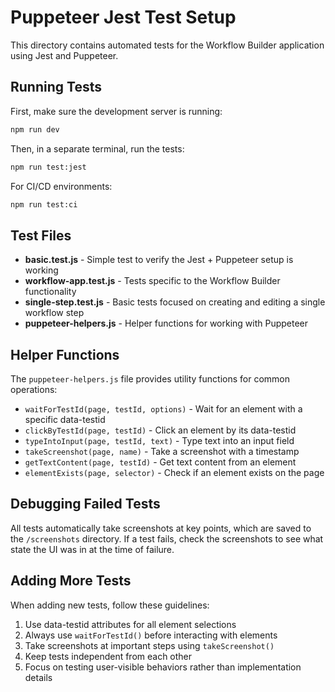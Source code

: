 # Puppeteer Jest Test Setup

This directory contains automated tests for the Workflow Builder application using Jest and Puppeteer.

## Running Tests

First, make sure the development server is running:

```bash
npm run dev
```

Then, in a separate terminal, run the tests:

```bash
npm run test:jest
```

For CI/CD environments:

```bash
npm run test:ci
```

## Test Files

- **basic.test.js** - Simple test to verify the Jest + Puppeteer setup is working
- **workflow-app.test.js** - Tests specific to the Workflow Builder functionality
- **single-step.test.js** - Basic tests focused on creating and editing a single workflow step
- **puppeteer-helpers.js** - Helper functions for working with Puppeteer

## Helper Functions

The `puppeteer-helpers.js` file provides utility functions for common operations:

- `waitForTestId(page, testId, options)` - Wait for an element with a specific data-testid
- `clickByTestId(page, testId)` - Click an element by its data-testid
- `typeIntoInput(page, testId, text)` - Type text into an input field
- `takeScreenshot(page, name)` - Take a screenshot with a timestamp
- `getTextContent(page, testId)` - Get text content from an element
- `elementExists(page, selector)` - Check if an element exists on the page

## Debugging Failed Tests

All tests automatically take screenshots at key points, which are saved to the `/screenshots` directory. If a test fails, check the screenshots to see what state the UI was in at the time of failure.

## Adding More Tests

When adding new tests, follow these guidelines:

1. Use data-testid attributes for all element selections
2. Always use `waitForTestId()` before interacting with elements
3. Take screenshots at important steps using `takeScreenshot()`
4. Keep tests independent from each other
5. Focus on testing user-visible behaviors rather than implementation details
